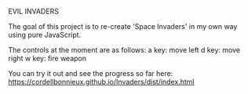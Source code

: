 
EVIL INVADERS

The goal of this project is to re-create 'Space Invaders' in my own way using pure JavaScript. 

The controls at the moment are as follows:
a key: move left
d key: move right
w key: fire weapon

You can try it out and see the progress so far here: https://cordellbonnieux.github.io/Invaders/dist/index.html
